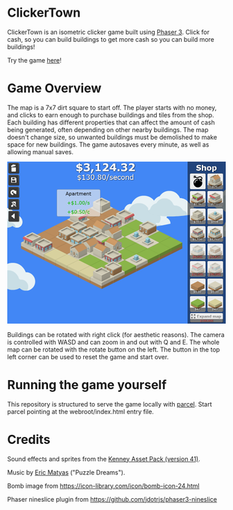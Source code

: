 # ClickerTown
ClickerTown is an isometric clicker game built using [Phaser 3](https://phaser.io/). Click for cash, so you can build buildings to get more cash so you can build more buildings!

Try the game [here](https://robocrow.itch.io/clickertown)!

# Game Overview
The map is a 7x7 dirt square to start off. The player starts with no money, and clicks to earn enough to purchase buildings and tiles from the shop. Each building has different properties that can affect the amount of cash being generated, often depending on other nearby buildings. The map doesn't change size, so unwanted buildings must be demolished to make space for new buildings. The game autosaves every minute, as well as allowing manual saves.

![MainGame](screenshots/main_game_v2.png?raw=true)

Buildings can be rotated with right click (for aesthetic reasons). The camera is controlled with WASD and can zoom in and out with Q and E. The whole map can be rotated with the rotate button on the left. The button in the top left corner can be used to reset the game and start over.

# Running the game yourself
This repository is structured to serve the game locally with [parcel](https://parceljs.org/getting_started.html). Start parcel pointing at the webroot/index.html entry file.

# Credits
Sound effects and sprites from the [Kenney Asset Pack (version 41)](https://www.kenney.nl).

Music by [Eric Matyas](https://www.soundimage.org) ("Puzzle Dreams").

Bomb image from https://icon-library.com/icon/bomb-icon-24.html

Phaser nineslice plugin from https://github.com/jdotrjs/phaser3-nineslice
